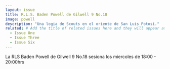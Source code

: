 ```yaml
---
layout: issue
title: R.L.S. Baden Powell de Gilwell 9 No.18
image: powell
description: "Una logia de Scouts en el oriente de San Luis Potosí."
related: # Add the title of related issues here and they will appear at the bottom of the page
  - Issue One
  - Issue Three
  - Issue Six
---
```

La RLS Baden Powell de Gilwell 9 No.18 sesiona los miercoles de 18:00 - 20:00hrs